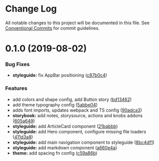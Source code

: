 # Change Log

All notable changes to this project will be documented in this file.
See [Conventional Commits](https://conventionalcommits.org) for commit guidelines.

# 0.1.0 (2019-08-02)


### Bug Fixes

* **styleguide:** fix AppBar positioning ([c87b0c4](https://github.com/Und3Rdo9/personal-website-v5/commit/c87b0c4))


### Features

* add colors and shape config, add Button story ([bd13462](https://github.com/Und3Rdo9/personal-website-v5/commit/bd13462))
* add theme typography config ([5abbe04](https://github.com/Und3Rdo9/personal-website-v5/commit/5abbe04))
* adds font imports, updates webpack and TS config ([90adca3](https://github.com/Und3Rdo9/personal-website-v5/commit/90adca3))
* **storybook:** add notes, storysource, actions and knobs addons ([605a649](https://github.com/Und3Rdo9/personal-website-v5/commit/605a649))
* **styleguide:** add ArticleCard component ([21babbb](https://github.com/Und3Rdo9/personal-website-v5/commit/21babbb))
* **styleguide:** add Hero component, configure missing file loaders ([411d3a8](https://github.com/Und3Rdo9/personal-website-v5/commit/411d3a8))
* **styleguide:** add main navigation component to styleguide ([8bc4df1](https://github.com/Und3Rdo9/personal-website-v5/commit/8bc4df1))
* **styleguide:** add markdown component ([a660e4a](https://github.com/Und3Rdo9/personal-website-v5/commit/a660e4a))
* **theme:** add spacing fn config ([c59a86b](https://github.com/Und3Rdo9/personal-website-v5/commit/c59a86b))
